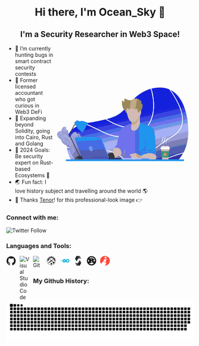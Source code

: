 #  <div align="center"> Hi there, I'm Ocean_Sky 👋 </div>
  
## <div align="center"> I'm a Security Researcher in Web3 Space! </div>

<img src="https://github.com/bluenights004/bluenights004/blob/main/coding.gif" width=375 align=right />

- 🌱 I’m currently hunting bugs in smart contract security contests
- 🔢 Former licensed accountant who got curious in Web3 DeFi
- 👯 Expanding beyond Solidity, going into Cairo, Rust and Golang
- 🥅 2024 Goals: Be security expert on Rust-based Ecosystems :muscle: 
- 🌏 Fun fact: I love history subject and travelling around the world :earth_americas:
- 🎨 Thanks [Tenor](https://tenor.com/view/coding-gif-24090007)! for this professional-look image 👉

### Connect with me:

![Twitter Follow](https://img.shields.io/twitter/follow/bluenights004?style=social)


### Languages and Tools:

<img align="left" alt="Github" width="26px" src="https://github.com/devicons/devicon/blob/v2.15.1/icons/github/github-original.svg" style="padding-right:10px;" />
<img align="left" alt="Visual Studio Code" width="26px" src="https://cdn.jsdelivr.net/gh/devicons/devicon/icons/vscode/vscode-original.svg" style="padding-right:10px;" />
<img align="left" alt="Git" width="26px" src="https://cdn.jsdelivr.net/gh/devicons/devicon/icons/git/git-original.svg" style="padding-right:10px;" />
<img align="left" alt="Foundry" width="26px" src="https://github.com/bluenights004/bluenights004/blob/main/logo.png" style="padding-right:10px;" />
<img align="left" alt="Go" width="26px" src="https://github.com/devicons/devicon/blob/v2.15.1/icons/go/go-original-wordmark.svg" style="padding-right:10px;" />
<img align="left" alt="Solidity" width="26px" src="https://github.com/devicons/devicon/blob/v2.15.1/icons/solidity/solidity-original.svg" style="padding-right:10px;" />
<img align="left" alt="Rust" width="26px" src="https://github.com/devicons/devicon/blob/v2.15.1/icons/rust/rust-plain.svg" style="padding-right:10px;" />
<img align="left" alt="Cairo" width="26px" src="https://github.com/bluenights004/bluenights004/blob/main/cairo.svg" style="padding-right:10px;" />

<br>
<br>

### My Github History:
![Snake animation](https://github.com/bluenights004/bluenights004/blob/output/github-contribution-grid-snake.svg)
